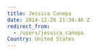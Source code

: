 ```yaml
---
title: Jessica Canepa
date: 2014-12-28 21:34:46 Z
redirect_from:
  - /users/jessica_canepa
Country: United States
---
```


